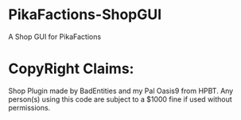# PikaFactions-ShopGUI
A Shop GUI for PikaFactions
# CopyRight Claims:

 Shop Plugin made by BadEntities and my Pal Oasis9 from HPBT.
  Any person(s) using this code are subject to
  a $1000 fine if used without permissions.
 
